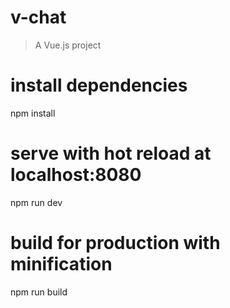 # v-chat

> A Vue.js project

# install dependencies
npm install

# serve with hot reload at localhost:8080
npm run dev

# build for production with minification
npm run build



